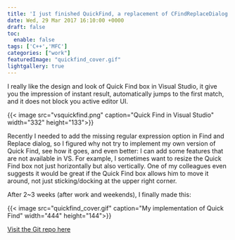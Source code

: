 ```yaml
---
title: 'I just finished QuickFind, a replacement of CFindReplaceDialog!'
date: Wed, 29 Mar 2017 16:10:00 +0000
draft: false
toc:
  enable: false
tags: ['C++','MFC']
categories: ["work"]
featuredImage: "quickfind_cover.gif"
lightgallery: true
---
```


I really like the design and look of Quick Find box in Visual Studio, it give you the impression of instant result, automatically jumps to the first match, and it does not block you active editor UI.  


{{< image src="vsquickfind.png" caption="Quick Find in Visual Studio" width="332" height="133">}}


Recently I needed to add the missing regular expression option in Find and Replace dialog, so I figured why not try to implement my own version of Quick Find, see how it goes, and even better: I can add some features that are not available in VS. For example, I sometimes want to resize the Quick Find box not just horizontally but also vertically. One of my colleagues even suggests it would be great if the Quick Find box allows him to move it around, not just sticking/docking at the upper right corner.  

After 2~3 weeks (after work and weekends), I finally made this:  


{{< image src="quickfind_cover.gif" caption="My implementation of Quick Find" width="444" height="144">}}


[Visit the Git repo here](https://github.com/wingkinl/QuickFind)